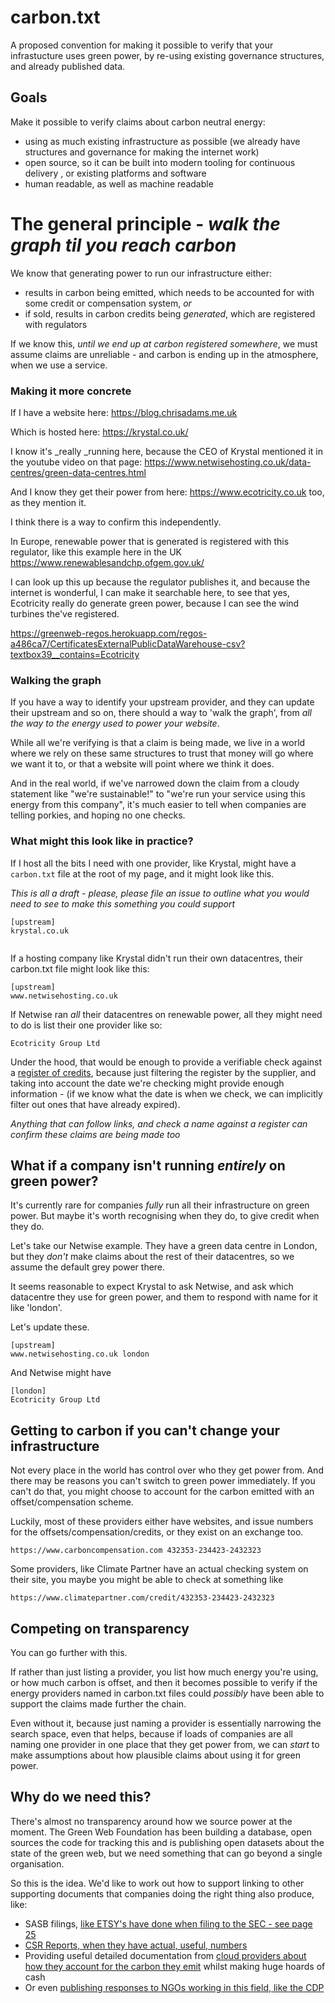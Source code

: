 # carbon.txt

A proposed convention for making it possible to verify that your infrastucture uses green power, by re-using existing governance structures, and already published data.

## Goals

Make it possible to verify claims about carbon neutral energy:

- using as much existing infrastructure as possible (we already have structures and governance for making the internet work)
- open source, so it can be built into modern tooling for continuous delivery , or existing platforms and software
- human readable, as well as machine readable


# The general principle - _walk the graph til you reach carbon_

We know that generating power to run our infrastructure either:

- results in carbon being emitted, which needs to be accounted for with some credit or compensation system, _or_
- if sold, results in carbon credits being _generated_, which are registered with regulators

If we know this, _until we end up at carbon registered somewhere_, we must assume claims are unreliable - and carbon is ending up in the atmosphere, when we use a service.

### Making it more concrete

If I have a website here: https://blog.chrisadams.me.uk

Which is hosted here: https://krystal.co.uk/

I know it's _really _running here, because the CEO of Krystal mentioned it in the youtube video on that page: https://www.netwisehosting.co.uk/data-centres/green-data-centres.html

And I know they get their power from here: https://www.ecotricity.co.uk too, as they mention it.

I think there is a way to confirm this independently.

In Europe, renewable power that is generated is registered with this regulator, like this example here in the UK https://www.renewablesandchp.ofgem.gov.uk/

I can look up this up because the regulator publishes it, and because the internet is wonderful, I can make it searchable here, to see that yes, Ecotricity really do generate green power, because I can see the wind turbines the've registered.

https://greenweb-regos.herokuapp.com/regos-a486ca7/CertificatesExternalPublicDataWarehouse-csv?textbox39__contains=Ecotricity

### Walking the graph

If you have a way to identify your upstream provider, and they can update their upstream and so on, there should a way to 'walk the graph', from _all the way to the energy used to power your website_.

While all we're verifying is that a claim is being made, we live in a world where we rely on these same structures to trust that money will go where we want it to, or that a website will point where we think it does.

And in the real world, if we've narrowed down the claim from a cloudy statement like "we're sustainable!" to "we're run your service using this energy from this company", it's much easier to tell when companies are telling porkies, and hoping no one checks.

### What might this look like in practice?


If I host all the bits I need with one provider, like Krystal, might have a `carbon.txt` file at the root of my page, and it might look like this.

_This is all a draft - please, please file an issue to outline what you would need to see to make this something you could support_

```
[upstream]
krystal.co.uk


```

If a hosting company like Krystal didn't run their own datacentres, their carbon.txt file might look like this:

```
[upstream]
www.netwisehosting.co.uk
```

If Netwise ran _all_ their datacentres on renewable power, all they might need to do is list their one provider like so:

```
Ecotricity Group Ltd
```

Under the hood, that would be enough to provide a verifiable check against a [register of credits](https://greenweb-regos.herokuapp.com/regos-a486ca7/CertificatesExternalPublicDataWarehouse-csv?textbox39__contains=Ecotricity+Group+Ltd), because just filtering the register by the supplier, and taking into account the date we're checking might provide enough information - (if we know what the date is when we check, we can implicitly filter out ones that have already expired).

_Anything that can follow links, and check a name against a register can confirm these claims are being made too_

## What if a company isn't running _entirely_ on green power?

It's currently rare for companies _fully_ run all their infrastructure on green power. But maybe it's worth recognising when they do, to give credit when they do.

Let's take our Netwise example. They have a green data centre in London, but they _don't_ make claims about the rest of their datacentres, so we assume the default grey power there.

It seems reasonable to expect Krystal to ask Netwise, and ask which datacentre they use for green power, and them to respond with name for it like 'london'. 

Let's update these.


```
[upstream]
www.netwisehosting.co.uk london
```

And Netwise might have 

```
[london]
Ecotricity Group Ltd
```

## Getting to carbon if you can't change your infrastructure

Not every place in the world has control over who they get power from. And there may be reasons you can't switch to green power immediately. If you can't do that, you might choose to account for the carbon emitted with an offset/compensation scheme.

Luckily, most of these providers either have websites, and issue numbers for the offsets/compensation/credits, or they exist on an exchange too.

```
https://www.carboncompensation.com 432353-234423-2432323
```

Some providers, like Climate Partner have an actual checking system on their site, you maybe you might be able to check at something like

```
https://www.climatepartner.com/credit/432353-234423-2432323

```



## Competing on transparency

You can go further with this.

If rather than just listing a provider, you list how much energy you're using, or how much carbon is offset, and then it becomes possible to verify if the energy providers named in carbon.txt files could _possibly_ have been able to support the claims made further the chain.

Even without it, because just naming a provider is essentially narrowing the search space, even that helps, because if loads of companies are all naming one provider in one place that they get power from, we can _start_ to make assumptions about how plausible claims about using it for green power.

## Why do we need this?

There's almost no transparency around how we source power at the moment. The Green Web Foundation has been building a database, open sources the code for tracking this and is publishing open datasets about the state of the green web, but we need something that can go beyond a single organisation.

So this is the idea. We'd like to work out how to support linking to other supporting documents that companies doing the right thing also produce, like:

- SASB filings, [like ETSY's have done when filing to the SEC - see page 25](https://investors.etsy.com/financials/sec-filings/sec-filings-details/default.aspx?FilingId=13261228)
- [CSR Reports, when they have actual, useful, numbers](https://storage.googleapis.com/gweb-sustainability.appspot.com/pdf/Google_2018-Environmental-Report.pdf)
- Providing useful detailed documentation from [cloud providers about how they account for the carbon they emit](https://storage.googleapis.com/gweb-sustainability.appspot.com/pdf/24x7-carbon-free-energy-data-centers.pdf) whilst making huge hoards of cash
- Or even [publishing responses to NGOs working in this field, like the CDP](https://storage.googleapis.com/gweb-environment.appspot.com/pdf/alphabet-2017-cdp-climate-change-response.pdf)




